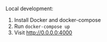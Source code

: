 Local development:
1. Install Docker and docker-compose
2. Run `docker-compose up`
3. Visit http://0.0.0.0:4000
